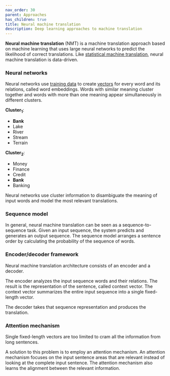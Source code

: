 ```yaml
---
nav_order: 30
parent: Approaches
has_children: true
title: Neural machine translation
description: Deep learning approaches to machine translation
---
```


**Neural machine translation** (NMT) is a machine translation approach based on machine learning that uses large neural networks to predict the likelihood of correct translations. Like [statistical machine translation](statistical.md), neural machine translation is data-driven.

### Neural networks

Neural networks use [training data](/customization/training-data.md) to create [vectors](concepts/vector.md) for every word and its relations, called word embeddings. Words with similar meaning cluster together and words with more than one meaning appear simultaneously in different clusters.

**Cluster<sub>1</sub>**:
- **Bank**
- Lake
- River
- Stream
- Terrain

**Cluster<sub>2</sub>**:
- Money
- Finance
- Credit
- **Bank**
- Banking

Neural networks use cluster information to disambiguate the meaning of input words and model the most relevant translations.

### Sequence model

In general, neural machine translation can be seen as a sequence-to-sequence task. Given an input sequence, the system predicts and generates an output sequence. The sequence model arranges a sentence order by calculating the probability of the sequence of words.

### Encoder/decoder framework

Neural machine translation architecture consists of an encoder and a decoder.

The encoder analyzes the input sequence words and their relations. The result is the representation of the sentence, called context vector. The context vector summarizes the entire input sequence into a single fixed-length vector.

The decoder takes that sequence representation and produces the translation.

### Attention mechanism

Single fixed-length vectors are too limited to cram all the information from long sentences.

A solution to this problem is to employ an attention mechanism. An attention mechanism focuses on the input sentence areas that are relevant instead of looking at the complete input sentence. The attention mechanism also learns the alignment between the relevant information.

